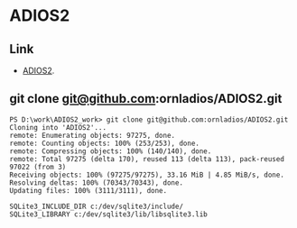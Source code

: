 # ADIOS2

## Link

- [ADIOS2](https://github.com/ornladios/ADIOS2).

## git clone git@github.com:ornladios/ADIOS2.git
```
PS D:\work\ADIOS2_work> git clone git@github.com:ornladios/ADIOS2.git
Cloning into 'ADIOS2'...
remote: Enumerating objects: 97275, done.
remote: Counting objects: 100% (253/253), done.
remote: Compressing objects: 100% (140/140), done.
remote: Total 97275 (delta 170), reused 113 (delta 113), pack-reused 97022 (from 3)
Receiving objects: 100% (97275/97275), 33.16 MiB | 4.85 MiB/s, done.
Resolving deltas: 100% (70343/70343), done.
Updating files: 100% (3111/3111), done.
```

```
SQLite3_INCLUDE_DIR c:/dev/sqlite3/include/
SQLite3_LIBRARY c:/dev/sqlite3/lib/libsqlite3.lib
```